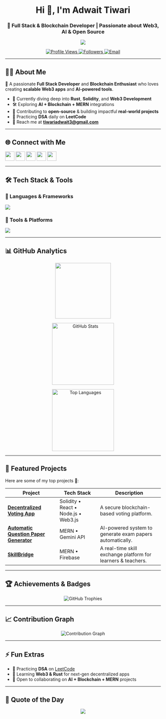 <!-- Profile Header -->
<h1 align="center">Hi 👋, I'm Adwait Tiwari</h1>
<h3 align="center">🚀 Full Stack & Blockchain Developer | Passionate about Web3, AI & Open Source</h3>

<!-- Typing SVG -->
<p align="center">
  <img src="https://readme-typing-svg.herokuapp.com?size=28&duration=3000&color=36BCF7&center=true&vCenter=true&width=750&lines=🚀+Full+Stack+%26+Blockchain+Developer;💡+Web3+%7C+AI+%7C+Open+Source+Contributor;🌱+Learning+Rust%2C+Solidity+%26+Next.js;🔥+Building+Scalable+%26+Real-World+Projects" />
</p>

<!-- Profile Views & Followers -->
<p align="center">
  <a href="https://github.com/adwait-tiwari">
    <img src="https://komarev.com/ghpvc/?username=adwait-tiwari&label=Profile+Views&color=blueviolet&style=for-the-badge" alt="Profile Views" />
  </a>
  <a href="https://github.com/adwait-tiwari?tab=followers">
    <img src="https://img.shields.io/github/followers/adwait-tiwari?label=Followers&style=for-the-badge&color=green" alt="Followers" />
  </a>
  <a href="mailto:tiwariadwait3@gmail.com">
    <img src="https://img.shields.io/badge/Email-D14836?style=for-the-badge&logo=gmail&logoColor=white" alt="Email" />
  </a>
</p>

---

## **👨‍💻 About Me**
🎯 A passionate **Full Stack Developer** and **Blockchain Enthusiast** who loves creating **scalable Web3 apps** and **AI-powered tools**.  

- 🌱 Currently diving deep into **Rust**, **Solidity**, and **Web3 Development**
- 🛠️ Exploring **AI + Blockchain + MERN** integrations
- 🚀 Contributing to **open-source** & building impactful **real-world projects**
- 🧠 Practicing **DSA** daily on **LeetCode**
- 📧 Reach me at **tiwariadwait3@gmail.com**

---

## **🌐 Connect with Me**
<p align="left">
<a href="https://twitter.com/adwait93371" target="_blank"><img src="https://img.shields.io/badge/Twitter-1DA1F2.svg?logo=twitter&logoColor=white&style=for-the-badge" height="30"/></a>
<a href="https://linkedin.com/in/adwait-tiwari" target="_blank"><img src="https://img.shields.io/badge/LinkedIn-0077B5.svg?logo=linkedin&logoColor=white&style=for-the-badge" height="30"/></a>
<a href="https://instagram.com/tiwariadwait" target="_blank"><img src="https://img.shields.io/badge/Instagram-E4405F.svg?logo=instagram&logoColor=white&style=for-the-badge" height="30"/></a>
<a href="https://leetcode.com/adwait_tiwari" target="_blank"><img src="https://img.shields.io/badge/LeetCode-FFA116.svg?logo=leetcode&logoColor=white&style=for-the-badge" height="30"/></a>
<a href="mailto:tiwariadwait3@gmail.com" target="_blank"><img src="https://img.shields.io/badge/Email-D14836.svg?logo=gmail&logoColor=white&style=for-the-badge" height="30"/></a>
</p>

---

## **🛠️ Tech Stack & Tools**
### **🚀 Languages & Frameworks**
<p>
  <img src="https://skillicons.dev/icons?i=html,css,bootstrap,tailwind,js,react,nodejs,express,mongodb,mysql,nextjs,solidity,rust,c,cpp,python,git" />
</p>

### **🧰 Tools & Platforms**
<p>
  <img src="https://skillicons.dev/icons?i=vscode,figma,postman,github,vercel,netlify,docker,linux" />
</p>

---

## **📊 GitHub Analytics**
<p align="center">
  <img src="https://streak-stats.demolab.com?user=adwait-tiwari&theme=tokyonight&hide_border=true" height="180"/>
</p>

<p align="center">
  <!-- GitHub Stats -->
  <img src="https://github-readme-stats.vercel.app/api?username=adwait-tiwari&show_icons=true&theme=radical&hide_border=true" height="200" alt="GitHub Stats" />
</p>

<p align="center">
  <!-- Top Languages -->
  <img src="https://github-readme-stats.vercel.app/api/top-langs/?username=adwait-tiwari&layout=compact&theme=radical&hide_border=true" height="200" alt="Top Languages" />
</p>


---

## **📌 Featured Projects**
Here are some of my top projects 🚀:

| Project | Tech Stack | Description |
|--------|------------|------------|
| [**Decentralized Voting App**](https://github.com/adwait-tiwari/Decentralized-Voting-App) | Solidity • React • Node.js • Web3.js | A secure blockchain-based voting platform. |
| [**Automatic Question Paper Generator**](https://github.com/adwait-tiwari/Question-Paper-Generator) | MERN • Gemini API | AI-powered system to generate exam papers automatically. |
| [**SkillBridge**](https://github.com/adwait-tiwari/SkillBridge) | MERN • Firebase | A real-time skill exchange platform for learners & teachers. |

---

## **🏆 Achievements & Badges**
<p align="center">
  <img src="https://github-profile-trophy.vercel.app/?username=adwait-tiwari&theme=radical&margin-w=10&margin-h=10&column=6" alt="GitHub Trophies" />
</p>

---

## **📈 Contribution Graph**
<p align="center">
  <img src="https://github-readme-activity-graph.vercel.app/graph?username=adwait-tiwari&theme=react-dark&bg_color=0D1117&hide_border=true" alt="Contribution Graph" />
</p>

---

## **⚡ Fun Extras**
- 🔹 Practicing **DSA** on [LeetCode](https://leetcode.com/adwait_tiwari)
- 🔹 Learning **Web3 & Rust** for next-gen decentralized apps
- 🔹 Open to collaborating on **AI + Blockchain + MERN** projects

---

## **💬 Quote of the Day**
<p align="center">
  <img src="https://quotes-github-readme.vercel.app/api?type=horizontal&theme=tokyonight" />
</p>
